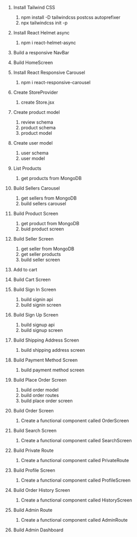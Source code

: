 1. Install Tailwind CSS

   1. npm install -D tailwindcss postcss autoprefixer
   2. npx tailwindcss init -p

2. Install React Helmet async

   1. npm i react-helmet-async

3. Build a responsive NavBar

4. Build HomeScreen

5. Install React Responsive Carousel

   1. npm i react-responsive-carousel

6. Create StoreProvider

   1. create Store.jsx

7. Create product model

   1. review schema
   2. product schema
   3. product model

8. Create user model

   1. user schema
   2. user model

9. List Products

   1. get products from MongoDB

10. Build Sellers Carousel

    1. get sellers from MongoDB
    2. build sellers carousel

11. Build Product Screen

    1. get product from MongoDB
    2. buid product screen

12. Build Seller Screen

    1. get seller from MongoDB
    2. get seller products
    3. build seller screen

13. Add to cart

14. Build Cart Screen

15. Build Sign In Screen

    1. build signin api
    2. build signin screen

16. Build Sign Up Screen

    1. build signup api
    2. build signup screen

17. Build Shipping Address Screen

    1. build shipping address screen

18. Build Payment Method Screen

    1. build payment method screen

19. Build Place Order Screen

    1. build order model
    2. build order routes
    3. build place order screen

20. Build Order Screen

    1. Create a functional component called OrderScreen

21. Build Search Screen

    1. Create a functional component called SearchScreen

22. Build Private Route

    1. Create a functional component called PrivateRoute

23. Build Profile Screen

    1. Create a functional component called ProfileScreen

24. Build Order History Screen

    1. Create a functional component called HistoryScreen

25. Build Admin Route

    1. Create a functional component called AdminRoute

26. Build Admin Dashboard
